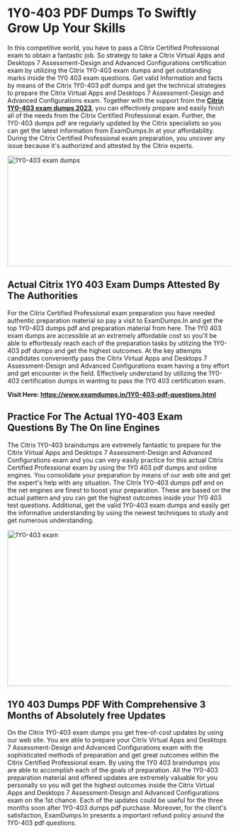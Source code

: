 <h1><strong>1Y0-403 PDF Dumps To Swiftly Grow Up Your Skills</strong></h1>
<p>In this competitive world, you have to pass a Citrix Certified Professional exam to obtain a fantastic job. So strategy to take a Citrix Virtual Apps and Desktops 7 Assessment-Design and Advanced Configurations certification exam by utilizing the Citrix 1Y0-403 exam dumps and get outstanding marks inside the 1Y0 403 exam questions. Get valid Information and facts by means of the Citrix 1Y0-403 pdf dumps and get the technical strategies to prepare the Citrix Virtual Apps and Desktops 7 Assessment-Design and Advanced Configurations exam. Together with the support from the <strong><a href="https://www.examdumps.in/1Y0-403-pdf-questions.html">Citrix 1Y0-403 exam dumps 2023</a></strong>, you can effectively prepare and easily finish all of the needs from the Citrix Certified Professional exam. Further, the 1Y0-403 dumps pdf are regularly updated by the Citrix specialists so you can get the latest information from ExamDumps.In at your affordability. During the Citrix Certified Professional exam preparation, you uncover any issue because it's authorized and attested by the Citrix experts.</p>
<p><img src="https://i.ibb.co/zxJwW90/Copy-of-Online-Classes-Twitter-header-post-Made-with-Poster-My-Wall-1.png" alt="1Y0-403 exam dumps" width="750" height="250" /></p>
<h2><strong>Actual Citrix 1Y0 403 Exam Dumps Attested By The Authorities</strong></h2>
<p>For the Citrix Certified Professional exam preparation you have needed authentic preparation material so pay a visit to ExamDumps.In and get the top 1Y0-403 dumps pdf and preparation material from here. The 1Y0 403 exam dumps are accessible at an extremely affordable cost so you'll be able to effortlessly reach each of the preparation tasks by utilizing the 1Y0-403 pdf dumps and get the highest outcomes. At the key attempts candidates conveniently pass the Citrix Virtual Apps and Desktops 7 Assessment-Design and Advanced Configurations exam having a tiny effort and get encounter in the field. Effectively understand by utilizing the 1Y0-403 certification dumps in wanting to pass the 1Y0 403 certification exam.</p>
<p><strong>Visit Here:&nbsp;<a href="https://www.examdumps.in/1Y0-403-pdf-questions.html">https://www.examdumps.in/1Y0-403-pdf-questions.html</a></strong></p>
<h2><strong>Practice For The Actual 1Y0-403 Exam Questions By The On line Engines</strong></h2>
<p>The Citrix 1Y0-403 braindumps are extremely fantastic to prepare for the Citrix Virtual Apps and Desktops 7 Assessment-Design and Advanced Configurations exam and you can very easily practice for this actual Citrix Certified Professional exam by using the 1Y0 403 pdf dumps and online engines. You consolidate your preparation by means of our web site and get the expert's help with any situation. The Citrix 1Y0-403 dumps pdf and on the net engines are finest to boost your preparation. These are based on the actual pattern and you can get the highest outcomes inside your 1Y0 403 test questions. Additional, get the valid 1Y0-403 exam dumps and easily get the informative understanding by using the newest techniques to study and get numerous understanding.</p>
<p><a href="https://www.examdumps.in/1Y0-403-pdf-questions.html"><img src="https://i.ibb.co/QkNtdwY/Copy-of-Zoom-Online-Classes-Facebook-Share-Po-Made-with-Poster-My-Wall-1.jpg" alt="1Y0-403 exam" width="670" height="352" /></a></p>
<h2><strong>1Y0 403 Dumps PDF With Comprehensive 3 Months of Absolutely free Updates</strong></h2>
<p>On the Citrix 1Y0-403 exam dumps you get free-of-cost updates by using our web site. You are able to prepare your Citrix Virtual Apps and Desktops 7 Assessment-Design and Advanced Configurations exam with the sophisticated methods of preparation and get great outcomes within the Citrix Certified Professional exam. By using the 1Y0 403 braindumps you are able to accomplish each of the goals of preparation. All the 1Y0-403 preparation material and offered updates are extremely valuable for you personally so you will get the highest outcomes inside the Citrix Virtual Apps and Desktops 7 Assessment-Design and Advanced Configurations exam on the 1st chance. Each of the updates could be useful for the three months soon after 1Y0-403 dumps pdf purchase. Moreover, for the client's satisfaction, ExamDumps.In presents a important refund policy around the 1Y0-403 pdf questions.</p>
